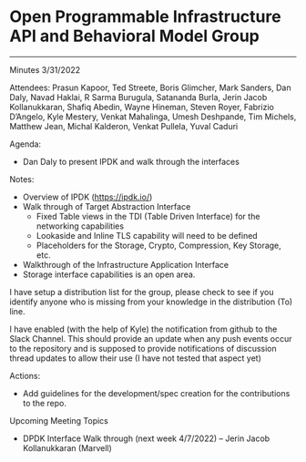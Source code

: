 # Open Programmable Infrastructure API and Behavioral Model Group

---
Minutes 3/31/2022

Attendees: Prasun Kapoor, Ted Streete, Boris Glimcher, Mark Sanders, Dan Daly, Navad Haklai, R Sarma Burugula, Satananda Burla, Jerin Jacob Kollanukkaran, Shafiq Abedin, Wayne Hineman, Steven Royer, Fabrizio D’Angelo, Kyle Mestery, Venkat Mahalinga, Umesh Deshpande, Tim Michels, Matthew Jean, Michal Kalderon, Venkat Pullela, Yuval Caduri

Agenda:

- Dan Daly to present IPDK and walk through the interfaces

Notes:

- Overview of IPDK (https://ipdk.io/)
- Walk through of Target Abstraction Interface
  - Fixed Table views in the TDI (Table Driven Interface) for the networking capabilities
  - Lookaside and Inline TLS capability will need to be defined
  - Placeholders for the Storage, Crypto, Compression, Key Storage, etc.
- Walkthrough of the Infrastructure Application Interface
- Storage interface capabilities is an open area.

I have setup a distribution list for the group, please check to see if you identify anyone who is missing from your knowledge in the distribution (To) line.

I have enabled (with the help of Kyle) the notification from github to the Slack Channel.  This should provide an update when any push events occur to the repository and is supposed to provide notifications of discussion thread updates to allow their use (I have not tested that aspect yet)

Actions:

- Add guidelines for the development/spec creation for the contributions to the repo.

Upcoming Meeting Topics

- DPDK Interface Walk through (next week 4/7/2022) – Jerin Jacob Kollanukkaran (Marvell)
